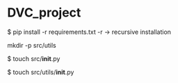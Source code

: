 # DVC_project


$ pip install -r requirements.txt  -r -> recursive installation

mkdir -p src/utils

$ touch src/__init__.py

$ touch src/utils/__init__.py